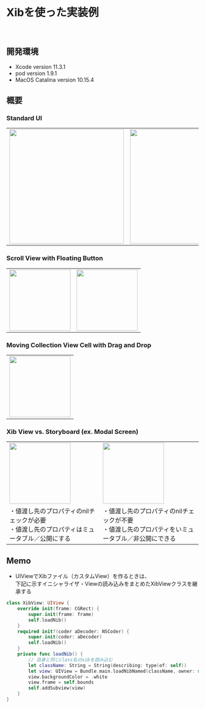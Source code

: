 Xibを使った実装例
====
　
## 開発環境
- Xcode version 11.3.1
- pod version 1.9.1
- MacOS Catalina version 10.15.4

## 概要
### Standard UI  
<table border="0">
<tr>
<td><img width="300" src="https://user-images.githubusercontent.com/33107697/87175266-61279380-c313-11ea-91df-442b0c0e05a7.png"></td>
<td><img width="300" src="https://user-images.githubusercontent.com/33107697/87175384-87e5ca00-c313-11ea-8142-2e3b950ea6a1.png"></td>
<td><img width="300" src="https://user-images.githubusercontent.com/33107697/87220749-a72b3880-c3a1-11ea-915e-96e5c2f77b41.png"></td>
<td><img width="260" src="https://user-images.githubusercontent.com/33107697/102580887-d1e49e80-4142-11eb-8dbf-c2f663b2a938.png"></td>
</tr>
</table>
  
### Scroll View with Floating Button  
<table border="0">
<tr>
<td><img width="160" src="https://user-images.githubusercontent.com/33107697/87242340-b45e2b00-c466-11ea-98c3-0a0cfa682c02.gif"></td>
<td><img width="160" src="https://user-images.githubusercontent.com/33107697/87370694-9e637e00-c5be-11ea-948d-39abce69ae38.gif"></td>
</tr>
</table>

### Moving Collection View Cell with Drag and Drop
<table border="0">
<tr>
<td><img width="160" src="https://user-images.githubusercontent.com/33107697/117151571-2d62b080-adf4-11eb-8997-8c980109d320.gif"></td>
</tr>
</table>
  
### Xib View vs. Storyboard (ex. Modal Screen)
<table border="0">
<tr>
<td><img width="160" src="https://user-images.githubusercontent.com/33107697/92861505-87150580-f434-11ea-9929-76e6ac4ec646.gif"></td>
<td><img width="160" src="https://user-images.githubusercontent.com/33107697/92861238-356c7b00-f434-11ea-9924-6f5fa9232e2c.gif"></td>
</tr>
<tr>
<td>・値渡し先のプロパティのnilチェックが必要<br>
・値渡し先のプロパティはミュータブル／公開にする
</td>
<td>・値渡し先のプロパティのnilチェックが不要<br>
・値渡し先のプロパティをいミュータブル／非公開にできる
</td>
</tr>
</table>

## Memo
- UIViewでXibファイル（カスタムView）を作るときは、  
  下記に示すイニシャライザ・Viewの読み込みをまとめたXibViewクラスを継承する  
  
```swift
class XibView: UIView {
    override init(frame: CGRect) {
        super.init(frame: frame)
        self.loadNib()
    }
    required init?(coder aDecoder: NSCoder) {
        super.init(coder: aDecoder)
        self.loadNib()
    }
    private func loadNib() {
        // 自身と同じclass名のxibを読み込む
        let className: String = String(describing: type(of: self))
        let view: UIView = Bundle.main.loadNibNamed(className, owner: self, options: nil)?.first as! UIView
        view.backgroundColor = .white
        view.frame = self.bounds
        self.addSubview(view)
    }
}
```

